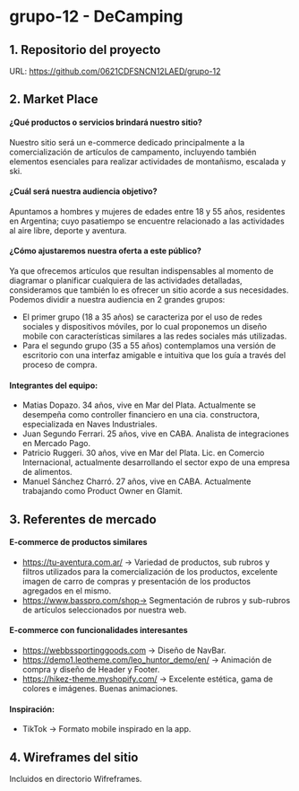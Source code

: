# grupo-12 - DeCamping

## 1. Repositorio del proyecto
URL: https://github.com/0621CDFSNCN12LAED/grupo-12


## 2. Market Place

#### ¿Qué productos o servicios brindará nuestro sitio?
Nuestro sitio será un e-commerce dedicado principalmente a la comercialización de artículos de campamento, incluyendo también elementos esenciales para realizar actividades de montañismo, escalada y ski.

#### ¿Cuál será nuestra audiencia objetivo?
Apuntamos a hombres y mujeres de edades entre 18 y 55 años, residentes en Argentina; cuyo pasatiempo se encuentre relacionado a las actividades al aire libre, deporte y aventura.

#### ¿Cómo ajustaremos nuestra oferta a este público?
Ya que ofrecemos artículos que resultan indispensables al momento de diagramar o planificar cualquiera de las actividades detalladas, consideramos que también lo es ofrecer un sitio acorde a sus necesidades.
Podemos dividir a nuestra audiencia en 2 grandes grupos: <br>
- El primer grupo (18 a 35 años) se caracteriza por el uso de redes sociales y dispositivos móviles, por lo cual proponemos un diseño mobile con características similares a las redes sociales más utilizadas.
- Para el segundo grupo (35 a 55 años) contemplamos una versión de escritorio con una interfaz amigable e intuitiva que los guía a través del proceso de compra.


#### Integrantes del equipo:
- Matias Dopazo. 34 años, vive en Mar del Plata. Actualmente se desempeña como controller financiero en una cia. constructora, especializada en Naves Industriales.
- Juan Segundo Ferrari. 25 años, vive en CABA. Analista de integraciones en Mercado Pago.
- Patricio Ruggeri. 30 años, vive en Mar del Plata. Lic. en Comercio Internacional, actualmente desarrollando el sector expo de una empresa de alimentos.
- Manuel Sánchez Charró. 27 años, vive en CABA. Actualmente trabajando como Product Owner en Glamit.


## 3. Referentes de mercado

#### E-commerce de productos similares
- https://tu-aventura.com.ar/ → Variedad de productos, sub rubros y filtros utilizados para la comercialización de los productos, excelente imagen de carro de compras y presentación de los productos agregados en el mismo.
- https://www.basspro.com/shop→ Segmentación de rubros y sub-rubros de artículos seleccionados por nuestra web.

#### E-commerce con funcionalidades interesantes
- https://webbssportinggoods.com → Diseño de NavBar.
- https://demo1.leotheme.com/leo_huntor_demo/en/ → Animación de compra y diseño de Header y Footer.
- https://hikez-theme.myshopify.com/ → Excelente estética, gama de colores e imágenes. Buenas animaciones.

#### Inspiración:
- TikTok → Formato mobile inspirado en la app.


## 4. Wireframes del sitio

Incluidos en directorio Wifreframes.
